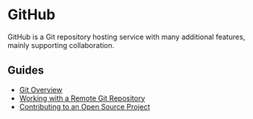 # GitHub

GitHub is a Git repository hosting service with many additional features, mainly supporting 
collaboration.

## Guides

- [Git Overview](/Guides/Git/Git%20Overview)
- [Working with a Remote Git Repository](/Guides/Git/Working%20with%20a%20Remote%20Git%20Repository)
- [Contributing to an Open Source Project](/Guides/Git/Contributing%20to%20an%20Open%20Source%20Project)
